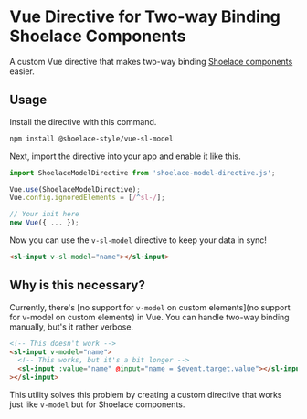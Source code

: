 # Vue Directive for Two-way Binding Shoelace Components

A custom Vue directive that makes two-way binding [Shoelace components](https://shoelace.style) easier.

## Usage

Install the directive with this command.

```sh
npm install @shoelace-style/vue-sl-model
```

Next, import the directive into your app and enable it like this.

```js
import ShoelaceModelDirective from 'shoelace-model-directive.js';

Vue.use(ShoelaceModelDirective);
Vue.config.ignoredElements = [/^sl-/];

// Your init here
new Vue({ ... });
```

Now you can use the `v-sl-model` directive to keep your data in sync!

```html
<sl-input v-sl-model="name"></sl-input>
```

## Why is this necessary?

Currently, there's [no support for `v-model` on custom elements](no support for v-model on custom elements) in Vue. You can handle two-way binding manually, but's it rather verbose.

```html
<!-- This doesn't work -->
<sl-input v-model="name">
  <!-- This works, but it's a bit longer -->
  <sl-input :value="name" @input="name = $event.target.value"></sl-input
></sl-input>
```

This utility solves this problem by creating a custom directive that works just like `v-model` but for Shoelace components.
